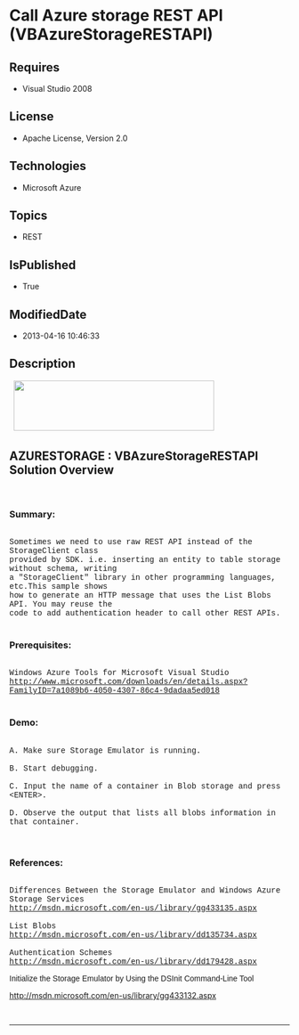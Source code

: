 # Call Azure storage REST API (VBAzureStorageRESTAPI)
## Requires
* Visual Studio 2008
## License
* Apache License, Version 2.0
## Technologies
* Microsoft Azure
## Topics
* REST
## IsPublished
* True
## ModifiedDate
* 2013-04-16 10:46:33
## Description

<p style="font-family:Courier New">&nbsp;<a href="http://www.microsoft.com/click/services/Redirect2.ashx?CR_CC=200144420" target="_blank"><img id="79969" src="http://i1.code.msdn.s-msft.com/csazurebingmaps-bab92df1/image/file/79969/1/120x90_azure_web_en_us.jpg" alt="" width="360" height="90"></a></p>
<h2>AZURESTORAGE : VBAzureStorageRESTAPI Solution Overview</h2>
<p style="font-family:Courier New">&nbsp;</p>
<h3>Summary:</h3>
<p style="font-family:Courier New"><br>
Sometimes we need to use raw REST API instead of the StorageClient class<br>
provided by SDK. i.e. inserting an entity to table storage without schema, writing<br>
a &quot;StorageClient&quot; library in other programming languages, etc.This sample shows<br>
how to generate an HTTP message that uses the List Blobs API. You may reuse the<br>
code to add authentication header to call other REST APIs.<br>
<br>
</p>
<h3>Prerequisites:</h3>
<p style="font-family:Courier New"><br>
Windows Azure Tools for Microsoft Visual Studio<br>
<a href="http://www.microsoft.com/downloads/en/details.aspx?FamilyID=7a1089b6-4050-4307-86c4-9dadaa5ed018" target="_blank">http://www.microsoft.com/downloads/en/details.aspx?FamilyID=7a1089b6-4050-4307-86c4-9dadaa5ed018</a><br>
<br>
</p>
<h3>Demo:</h3>
<p style="font-family:Courier New"><br>
A. Make sure Storage Emulator is running.<br>
<br>
B. Start debugging.<br>
<br>
C. Input the name of a container in Blob storage and press &lt;ENTER&gt;.<br>
<br>
D. Observe the output that lists all blobs information in that container.<br>
<br>
<br>
</p>
<h3>References:</h3>
<p style="font-family:Courier New"><br>
Differences Between the Storage Emulator and Windows Azure Storage Services<br>
<a href="http://msdn.microsoft.com/en-us/library/gg433135.aspx" target="_blank">http://msdn.microsoft.com/en-us/library/gg433135.aspx</a><br>
<br>
List Blobs<br>
<a href="http://msdn.microsoft.com/en-us/library/dd135734.aspx" target="_blank">http://msdn.microsoft.com/en-us/library/dd135734.aspx</a><br>
<br>
Authentication Schemes<br>
<a href="http://msdn.microsoft.com/en-us/library/dd179428.aspx" target="_blank">http://msdn.microsoft.com/en-us/library/dd179428.aspx</a></p>
<p style="font-family:Courier New"><a href="http://msdn.microsoft.com/en-us/library/dd179428.aspx" target="_blank"></a><span style="font-family:Verdana,Arial,Helvetica,sans-serif">Initialize the Storage Emulator by Using the DSInit Command-Line Tool</span></p>
<p><a href="http://msdn.microsoft.com/en-us/library/gg433132.aspx">http://msdn.microsoft.com/en-us/library/gg433132.aspx</a></p>
<p style="font-family:Courier New">&nbsp;</p>
<hr>
<div><a href="http://go.microsoft.com/?linkid=9759640" style="margin-top:3px"><img src="http://bit.ly/onecodelogo" alt="">
</a></div>
